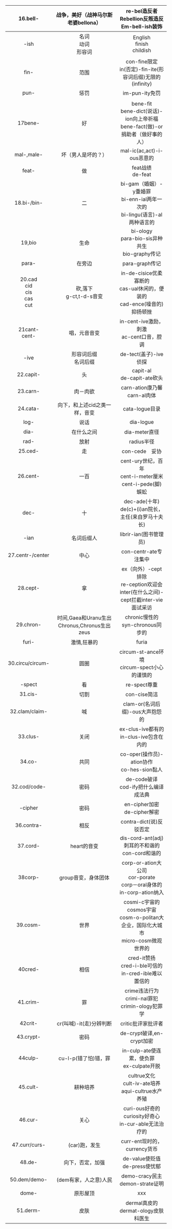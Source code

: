 |                     16.bell-                     |     战争，美好（战神马尔斯老婆bellona）     |                  re-bel造反者<br />Rebellion反叛造反<br />Em-bell-ish装饰                   |
| :----------------------------------------------: | :-----------------------------------------: | :-----------------------------------------------------------------------------------------: |
|                       -ish                       |      名词<br />动词<br />形容词<br />       |                           English<br />finish<br />childish<br />                           |
|                       fin-                       |                    范围                     |               con-fine限定<br />in(否定)-fin-ite(形容词后缀)无限的(infinity)                |
|                       pun-                       |                    惩罚                     |                                       im-pun-ity免罚                                        |
|                                                  |                                             |                                                                                             |
|                     17bene-                      |                     好                      | bene-fit<br />bene-dict(说话)-ion向上帝祈福<br />bene-fact(做)-or捐助者（做好事的人）<br /> |
|                    mal-,male-                    |             坏（男人是坏的？）              |                                 mal-ic(ac,act)-i-ous恶意的                                  |
|                      feat-                       |                     做                      |                                 feat战绩<br />de-feat<br />                                 |
|                   18.bi-/bin-                    |                     二                      |   bi-gam（婚姻）-y重婚罪<br />bi-enn-ial两年一次的<br />bi-lingu(语言)-al两种语言的<br />   |
|                      19,bio                      |                    生命                     |                   bi-ology<br />para-bio-sis异种共生<br />bio-graphy传记                    |
|                      para-                       |                   在旁边                    |                                       para-graph传记                                        |
| 20.cad<br />cid<br />cis<br />cas<br />cut<br /> |         砍,落下<br />g-ct,t-d-s音变         |       in-de-cisice优柔寡断的<br />cas-ual休闲的，便装的<br />cad-ence(噪音的)抑扬顿挫       |
|                21cant-<br />cent-                |                唱，元音音变                 |                     in-cent-ive激励，刺激<br />ac-cent口音，腔调<br />                      |
|                       -ive                       |       形容词后缀<br />名词后缀<br />        |                                    de-tect(盖子)-ive侦探                                    |
|                    22.capit-                     |                     头                      |                            capit-al<br />de-capit-ate砍头<br />                             |
|                     23.carn-                     |                  肉－肉欲                   |                              carn-ation康乃馨<br />carn-al肉体                              |
|                     24.cata-                     |        向下，和上述cid之类一样，音变        |                                       cata-logue目录                                        |
|                       log-                       |                    说话                     |                                       dia-logue<br />                                       |
|                       dia-                       |                 在什么之间                  |                                        dia-meter直径                                        |
|                       rad-                       |                    放射                     |                                         radius半径                                          |
|                     25.ced-                      |                     走                      |                                       con-cede　妥协                                        |
|                     26.cent-                     |                    一百                     |                cent-ury世纪，百年<br>cent-i-meter厘米<br>cent-i-pede(脚)蜈蚣                |
|                       dec-                       |                     十                      |                   dec-ade(十年)<br>de(c)+(i)an院长，主任(来自罗马十夫长)                    |
|                       -ian                       |                 名词后缀人                  |                                   librir-ian(图书管理员)                                    |
|                 27.centr-/center                 |                    中心                     |                                    con-centr-ate专注集中                                    |
|                     28.cept-                     |                     拿                      |   ex（向外）-cept排除<br>re-ception欢迎会<br>inter(在什么之间)-cept拦截inter-vie面试采访    |
|                    29.chron-                     | 时间,Gaea和Uranu生出Chronus,Chronus生出zeus |                             chronic慢性的<br>syn-chronous同步的                             |
|                      furi-                       |                 激情,狂暴的                 |                                            furia                                            |
|                 30.circu/circum-                 |                    圆圈                     |                       circum-st-ance环境<br>circum-spect小心的谨慎的                        |
|                      -spect                      |                     看                      |                                        re-spect尊重                                         |
|                     31.cis-                      |                    切割                     |                                        con-cise简洁                                         |
|                  32.clam/claim-                  |                     喊                      |                               clam-or(名词后缀)-ous大声抱怨的                               |
|                     33.clus-                     |                    关闭                     |                         ex-clus-ive都有的<br>in-clus-ive包含在内的                          |
|                      34.co-                      |                    共同                     |                        co-oper(操作员)-ation协作<br>co-hes-sion黏人                         |
|                   32.cod/code-                   |                    密码                     |                           de-code破译<br>cod-ify把什么编译成法典                            |
|                     -cipher                      |                    密码                     |                               en-cipher加密<br>de-cipher解密                                |
|                    36.contra-                    |                    相反                     |                                 contra-dict(说)反驳否定<br>                                 |
|                     37.cord-                     |                 heart的音变                 |                      dis-cord-ant(adj)刺耳的不和谐的<br>con-cord和谐的                      |
|                     38corp-                      |             group音变，身体团体             |         corp-or-ation大公司<br>cor-porate<br>corp－oral身体的<br>in-corp-ation纳入          |
|                     39.cosm-                     |                    世界                     |  cosmi-c宇宙的<br>cosmos宇宙<br>cosm-o-politan大企业，国际化大城市<br>micro-cosm微观世界的  |
|                     40cred-                      |                    相信                     |                  cred-it赞扬<br>cred-i-ble可信的<br>in-cred-ible难以置信的                  |
|                     41.crim-                     |                     罪                      |                    crime违法行为<br>crimi-nal罪犯<br>crimin-ology犯罪学                     |
|                     42crit-                      |           cr(叫喊)-it(走)分辨判断           |                                     critic批评家批评者                                      |
|                    43.crypt-                     |                    密码                     |                                  de-crypt破译,en-crypt加密                                  |
|                     44culp-                      |            cu-l-p(错了怕)错，罪             |                         in-culp-ate使连累，使负罪<br>ex-culpate开脱                         |
|                     45.cult-                     |                  耕种培养                   |                   cultrue文化<br>cult-iv-ate培养<br>aqui-cultrue水产养殖                    |
|                     46.cur-                      |                    关心                     |                 curi-ous好奇的<br>curiosity好奇心<br>in-cur-able无法治疗的                  |
|                  47.curr/curs-                   |                (car)跑，发生                |                                curr-ent现时的，currency货币                                 |
|                      48.de-                      |              向下，否定，加强               |                              de-value使贬值<br>de-press使忧郁                               |
|                   50.dem/demo-                   |            (dem有家，人之意)人民            |                             demo-cracy民主<br>demon-strate证明                              |
|                      dome-                       |                  原形屋顶                   |                                             xxx                                             |
|                     51.derm-                     |                    皮肤                     |                           dermal真皮的<br>dermat-ology皮肤科医生                            |

